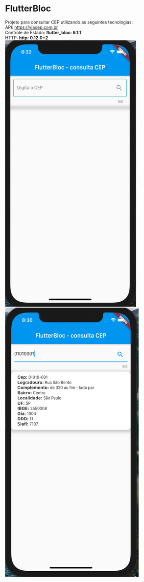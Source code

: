 # FlutterBloc
Projeto para consultar CEP utilizando as seguintes tecnologias:<br>
API: https://viacep.com.br<br>
Controle de Estado: **flutter_bloc: 6.1.1**<br>
HTTP: **http: 0.12.0+2**<br>
![image0](https://raw.githubusercontent.com/alexandrepd/FlutterBloc/main/lib/assets/image000.png)
![image1](https://raw.githubusercontent.com/alexandrepd/FlutterBloc/main/lib/assets/image001.png)
